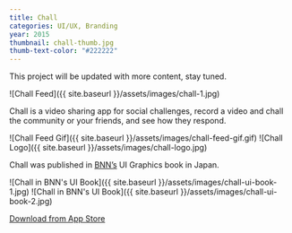 ```yaml
---
title: Chall
categories: UI/UX, Branding
year: 2015
thumbnail: chall-thumb.jpg
thumb-text-color: "#222222"
---
```

<div class="notibar">
  <p>This project will be updated with more content, stay tuned.</p>
</div>

![Chall Feed]({{ site.baseurl }}/assets/images/chall-1.jpg)

<div class="text-block">
  <p>Chall is a video sharing app for social
challenges, record a video and chall the
community or your friends, and see
how they respond.</p>
</div>

![Chall Feed Gif]({{ site.baseurl }}/assets/images/chall-feed-gif.gif)
![Chall Logo]({{ site.baseurl }}/assets/images/chall-logo.jpg)

<div class="palette">
  <div class="palette-swatch" style="background-color: #62bedb;"></div>
  <div class="palette-swatch" style="background-color: #313131;"></div>
  <div class="palette-swatch" style="background-color: #ffffff;"></div>
</div>

<div class="text-block">
  <p>Chall was published in <a href="http://bnn.co.jp">BNN’s</a> UI Graphics book in Japan.</p>
</div>

![Chall in BNN's UI Book]({{ site.baseurl }}/assets/images/chall-ui-book-1.jpg)
![Chall in BNN's UI Book]({{ site.baseurl }}/assets/images/chall-ui-book-2.jpg)

<div class="text-block center-content">
  <a href="https://itunes.apple.com/us/app/chall/id969194272?mt=8" class="button">Download from App Store</a>
</div>
